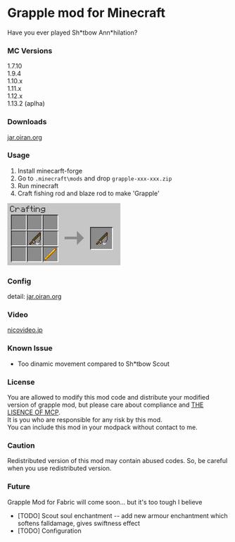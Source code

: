 # Grapple mod for Minecraft

Have you ever played Sh\*tbow Ann\*hilation?

### MC Versions
1.7.10   
1.9.4    
1.10.x   
1.11.x   
1.12.x  
1.13.2 (aplha)

### Downloads
[jar.oiran.org](http://jar.oiran.org/g/)

### Usage
1. Install minecarft-forge
2. Go to `.minecraft\mods` and drop `grapple-xxx-xxx.zip`
3. Run minecraft
4. Craft fishing rod and blaze rod to make 'Grapple'
      
![craft image](img/recipe.jpg)

### Config
detail: [jar.oiran.org](http://jar.oiran.org/g/#c)

### Video
[nicovideo.jp](http://www.nicovideo.jp/watch/sm31956875)

### Known Issue

* Too dinamic movement compared to Sh\*tbow Scout 

### License
You are allowed to modify this mod code and distribute your modified version of grapple mod, but please care about compliance and [THE LISENCE OF MCP](https://gist.github.com/Techcable/de37e364ab35194df3e8).   
It is you who are responsible for any risk by this mod.   
You can include this mod in your modpack without contact to me.

### Caution
Redistributed version of this mod may contain abused codes. So, be careful when you use redistributed version.


### Future 
Grapple Mod for Fabric will come soon... but it's too tough I believe   
- \[TODO\] Scout soul enchantment -- add new armour enchantment which softens falldamage, gives swiftness effect
- \[TODO\] Configuration
